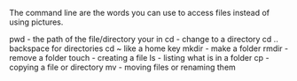 The command line are the words you can use to access files instead of using pictures.

pwd - the path of the file/directory your in
cd - change to a directory
cd .. backspace for directories
cd ~ like a home key
mkdir - make a folder
rmdir - remove a folder
touch - creating a file
ls - listing what is in a folder
cp - copying a file or directory
mv - moving files or renaming them

